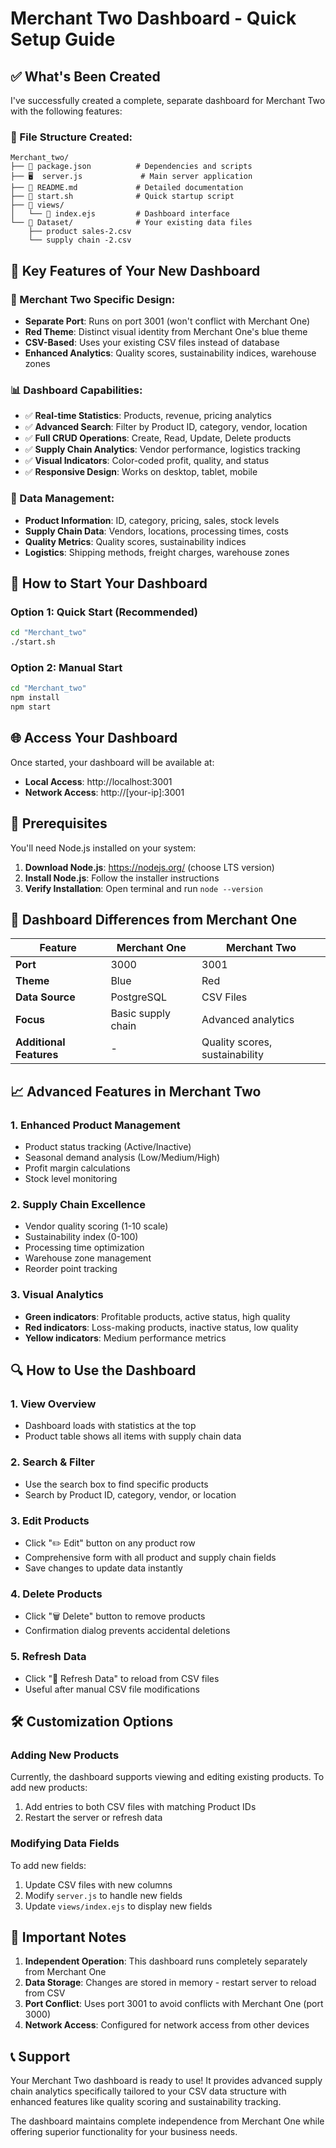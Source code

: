 # Merchant Two Dashboard - Quick Setup Guide

## ✅ What's Been Created

I've successfully created a complete, separate dashboard for Merchant Two with the following features:

### 📁 File Structure Created:
```
Merchant_two/
├── 📄 package.json          # Dependencies and scripts
├── 🖥️  server.js             # Main server application  
├── 📖 README.md             # Detailed documentation
├── 🚀 start.sh              # Quick startup script
├── 📂 views/
│   └── 🎨 index.ejs         # Dashboard interface
└── 📂 Dataset/              # Your existing data files
    ├── product sales-2.csv
    └── supply chain -2.csv
```

## 🎯 Key Features of Your New Dashboard

### 🏢 Merchant Two Specific Design:
- **Separate Port**: Runs on port 3001 (won't conflict with Merchant One)
- **Red Theme**: Distinct visual identity from Merchant One's blue theme
- **CSV-Based**: Uses your existing CSV files instead of database
- **Enhanced Analytics**: Quality scores, sustainability indices, warehouse zones

### 📊 Dashboard Capabilities:
- ✅ **Real-time Statistics**: Products, revenue, pricing analytics
- ✅ **Advanced Search**: Filter by Product ID, category, vendor, location
- ✅ **Full CRUD Operations**: Create, Read, Update, Delete products
- ✅ **Supply Chain Analytics**: Vendor performance, logistics tracking
- ✅ **Visual Indicators**: Color-coded profit, quality, and status
- ✅ **Responsive Design**: Works on desktop, tablet, mobile

### 🔄 Data Management:
- **Product Information**: ID, category, pricing, sales, stock levels
- **Supply Chain Data**: Vendors, locations, processing times, costs
- **Quality Metrics**: Quality scores, sustainability indices
- **Logistics**: Shipping methods, freight charges, warehouse zones

## 🚀 How to Start Your Dashboard

### Option 1: Quick Start (Recommended)
```bash
cd "Merchant_two"
./start.sh
```

### Option 2: Manual Start
```bash
cd "Merchant_two"
npm install
npm start
```

## 🌐 Access Your Dashboard

Once started, your dashboard will be available at:
- **Local Access**: http://localhost:3001
- **Network Access**: http://[your-ip]:3001

## 🔧 Prerequisites

You'll need Node.js installed on your system:
1. **Download Node.js**: https://nodejs.org/ (choose LTS version)
2. **Install Node.js**: Follow the installer instructions
3. **Verify Installation**: Open terminal and run `node --version`

## 🎨 Dashboard Differences from Merchant One

| Feature | Merchant One | Merchant Two |
|---------|--------------|--------------|
| **Port** | 3000 | 3001 |
| **Theme** | Blue | Red |
| **Data Source** | PostgreSQL | CSV Files |
| **Focus** | Basic supply chain | Advanced analytics |
| **Additional Features** | - | Quality scores, sustainability |

## 📈 Advanced Features in Merchant Two

### 1. **Enhanced Product Management**
- Product status tracking (Active/Inactive)
- Seasonal demand analysis (Low/Medium/High)
- Profit margin calculations
- Stock level monitoring

### 2. **Supply Chain Excellence**
- Vendor quality scoring (1-10 scale)
- Sustainability index (0-100)
- Processing time optimization
- Warehouse zone management
- Reorder point tracking

### 3. **Visual Analytics**
- **Green indicators**: Profitable products, active status, high quality
- **Red indicators**: Loss-making products, inactive status, low quality
- **Yellow indicators**: Medium performance metrics

## 🔍 How to Use the Dashboard

### 1. **View Overview**
- Dashboard loads with statistics at the top
- Product table shows all items with supply chain data

### 2. **Search & Filter**
- Use the search box to find specific products
- Search by Product ID, category, vendor, or location

### 3. **Edit Products**
- Click "✏️ Edit" button on any product row
- Comprehensive form with all product and supply chain fields
- Save changes to update data instantly

### 4. **Delete Products**
- Click "🗑️ Delete" button to remove products
- Confirmation dialog prevents accidental deletions

### 5. **Refresh Data**
- Click "🔄 Refresh Data" to reload from CSV files
- Useful after manual CSV file modifications

## 🛠️ Customization Options

### Adding New Products
Currently, the dashboard supports viewing and editing existing products. To add new products:
1. Add entries to both CSV files with matching Product IDs
2. Restart the server or refresh data

### Modifying Data Fields
To add new fields:
1. Update CSV files with new columns
2. Modify `server.js` to handle new fields
3. Update `views/index.ejs` to display new fields

## 🚨 Important Notes

1. **Independent Operation**: This dashboard runs completely separately from Merchant One
2. **Data Storage**: Changes are stored in memory - restart server to reload from CSV
3. **Port Conflict**: Uses port 3001 to avoid conflicts with Merchant One (port 3000)
4. **Network Access**: Configured for network access from other devices

## 📞 Support

Your Merchant Two dashboard is ready to use! It provides advanced supply chain analytics specifically tailored to your CSV data structure with enhanced features like quality scoring and sustainability tracking.

The dashboard maintains complete independence from Merchant One while offering superior functionality for your business needs.